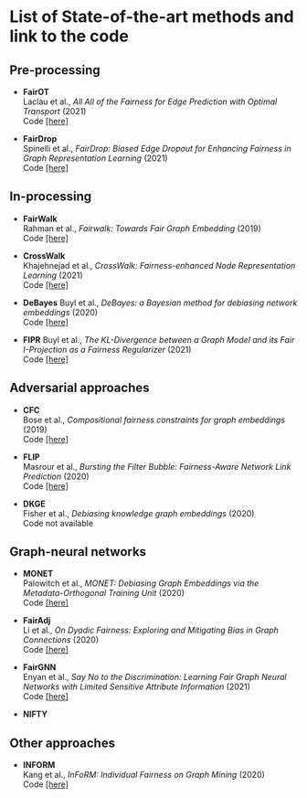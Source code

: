 # List of State-of-the-art methods and link to the code 


## Pre-processing 

- **FairOT**  
Laclau et al., *All All of the Fairness for Edge Prediction with Optimal Transport* (2021)  
Code [[here]](https://github.com/laclauc/FairGraph)

- **FairDrop**  
Spinelli et al., *FairDrop: Biased Edge Dropout for Enhancing Fairness in Graph Representation Learning* (2021)  
Code [[here]](https://github.com/ispamm/FairDrop) 

## In-processing 

- **FairWalk**  
Rahman et al., *Fairwalk: Towards Fair Graph Embedding* (2019)  
Code [[here]](https://github.com/urielsinger/fairwalk) 

- **CrossWalk**  
Khajehnejad et al., *CrossWalk: Fairness-enhanced Node Representation Learning* (2021)  
Code [[here]](https://github.com/ahmadkhajehnejad/CrossWalk) 

- **DeBayes**
Buyl et al., *DeBayes: a Bayesian method for debiasing network embeddings* (2020)  
Code [[here]](https://github.com/aida-ugent/DeBayes) 

- **FIPR** 
Buyl et al., *The KL-Divergence between a Graph Model and its Fair I-Projection as a Fairness Regularizer* (2021)  
Code [[here]](https://github.com/aida-ugent/FIPR)

## Adversarial approaches

- **CFC**  
Bose et al., *Compositional fairness constraints for graph embeddings* (2019)  
Code [[here]](https://github.com/joeybose/Flexible-Fairness-Constraints)

- **FLIP**  
Masrour et al., *Bursting the Filter Bubble: Fairness-Aware            Network Link Prediction* (2020)  
Code [[here]](https://github.com/farzmas/FLIP)  

- **DKGE**  
Fisher et al., *Debiasing knowledge graph embeddings* (2020)  
Code not available  

## Graph-neural networks 

- **MONET**  
Palowitch et al., *MONET: Debiasing Graph Embeddings via the Metadata-Orthogonal Training Unit* (2020)  
Code [[here]](https://github.com/google-research/google-research/tree/master/graph_embedding/monet)  

- **FairAdj**  
Li et al., *On Dyadic Fairness: Exploring and Mitigating Bias in Graph Connections* (2020)  
Code [[here]](https://github.com/brandeis-machine-learning/FairAdj)  

- **FairGNN**  
Enyan et al., *Say No to the Discrimination: Learning Fair Graph Neural Networks with Limited Sensitive Attribute Information* (2021)  
Code [[here]](https://github.com/EnyanDai/FairGNN)  

- **NIFTY**


## Other approaches 

- **INFORM**  
Kang et al., *InFoRM: Individual Fairness on Graph Mining* (2020)  
Code [[here]](https://github.com/jiank2/inform)